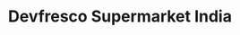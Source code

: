 ---
title: "Devfresco Supermarket India"
url: /vrindavan/devfresco-supermarket-india/
shop: wholesale
---